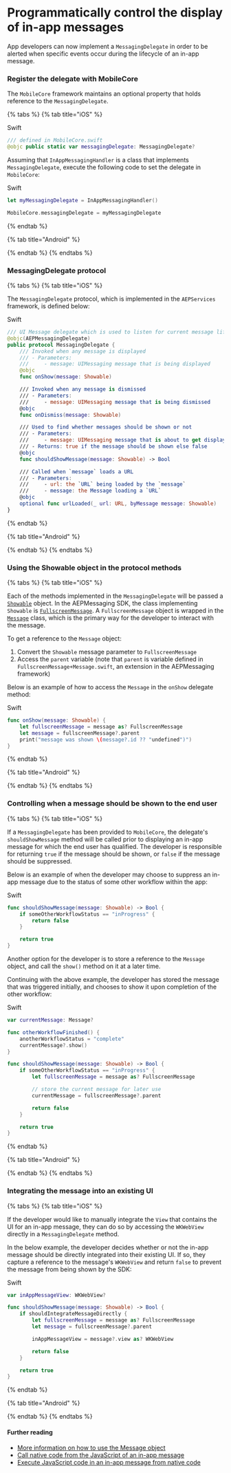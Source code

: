 # Programmatically control the display of in-app messages

App developers can now implement a `MessagingDelegate` in order to be alerted when specific events occur during the lifecycle of an in-app message.

### Register the delegate with MobileCore

The `MobileCore` framework maintains an optional property that holds reference to the `MessagingDelegate`.

{% tabs %}
{% tab title="iOS" %}

Swift

```swift
/// defined in MobileCore.swift
@objc public static var messagingDelegate: MessagingDelegate?
```

Assuming that `InAppMessagingHandler` is a class that implements `MessagingDelegate`, execute the following code to set the delegate in `MobileCore`:

Swift

```swift
let myMessagingDelegate = InAppMessagingHandler()   

MobileCore.messagingDelegate = myMessagingDelegate
```

{% endtab %}

{% tab title="Android" %}

{% endtab %}
{% endtabs %}

### MessagingDelegate protocol

{% tabs %}
{% tab title="iOS" %}

The `MessagingDelegate` protocol, which is implemented in the `AEPServices` framework, is defined below:

Swift

```swift
/// UI Message delegate which is used to listen for current message lifecycle events
@objc(AEPMessagingDelegate)
public protocol MessagingDelegate {
    /// Invoked when any message is displayed
    /// - Parameters:
    ///     - message: UIMessaging message that is being displayed
    @objc
    func onShow(message: Showable)

    /// Invoked when any message is dismissed
    /// - Parameters:
    ///     - message: UIMessaging message that is being dismissed
    @objc
    func onDismiss(message: Showable)

    /// Used to find whether messages should be shown or not
    /// - Parameters:
    ///     - message: UIMessaging message that is about to get displayed
    /// - Returns: true if the message should be shown else false
    @objc
    func shouldShowMessage(message: Showable) -> Bool

    /// Called when `message` loads a URL
    /// - Parameters:
    ///     - url: the `URL` being loaded by the `message`
    ///     - message: the Message loading a `URL`
    @objc
    optional func urlLoaded(_ url: URL, byMessage message: Showable)
}
```

{% endtab %}

{% tab title="Android" %}

{% endtab %}
{% endtabs %}

### Using the Showable object in the protocol methods

{% tabs %}
{% tab title="iOS" %}

Each of the methods implemented in the `MessagingDelegate` will be passed a [`Showable`](https://github.com/adobe/aepsdk-core-ios/blob/main/AEPServices/Sources/ui/Showable.swift) object. In the AEPMessaging SDK, the class implementing `Showable` is [`FullscreenMessage`](https://github.com/adobe/aepsdk-core-ios/blob/main/AEPServices/Sources/ui/fullscreen/FullscreenMessage.swift). A `FullscreenMessage` object is wrapped in the [`Message`](./../public-classes-enums.md) class, which is the primary way for the developer to interact with the message.

To get a reference to the `Message` object:

1. Convert the `Showable` message parameter to `FullscreenMessage`
1. Access the `parent` variable (note that `parent` is variable defined in `FullscreenMessage+Message.swift`, an extension in the AEPMessaging framework)

Below is an example of how to access the `Message` in the `onShow` delegate method:

Swift

```swift
func onShow(message: Showable) {
    let fullscreenMessage = message as? FullscreenMessage
    let message = fullscreenMessage?.parent
    print("message was shown \(message?.id ?? "undefined")")
}
```

{% endtab %}

{% tab title="Android" %}

{% endtab %}
{% endtabs %}

### Controlling when a message should be shown to the end user

{% tabs %}
{% tab title="iOS" %}

If a `MessagingDelegate` has been provided to `MobileCore`, the delegate's `shouldShowMessage` method will be called prior to displaying an in-app message for which the end user has qualified. The developer is responsible for returning `true` if the message should be shown, or `false` if the message should be suppressed.

Below is an example of when the developer may choose to suppress an in-app message due to the status of some other workflow within the app:

Swift

```swift
func shouldShowMessage(message: Showable) -> Bool {
    if someOtherWorkflowStatus == "inProgress" {
        return false
    }

    return true
}
```

Another option for the developer is to store a reference to the `Message` object, and call the `show()` method on it at a later time.

Continuing with the above example, the developer has stored the message that was triggered initially, and chooses to show it upon completion of the other workflow:

Swift

```swift
var currentMessage: Message?

func otherWorkflowFinished() {
    anotherWorkflowStatus = "complete"
    currentMessage?.show()
}

func shouldShowMessage(message: Showable) -> Bool {
    if someOtherWorkflowStatus == "inProgress" {        
        let fullscreenMessage = message as? FullscreenMessage

        // store the current message for later use
        currentMessage = fullscreenMessage?.parent

        return false
    }

    return true
}
```

{% endtab %}

{% tab title="Android" %}

{% endtab %}
{% endtabs %}

### Integrating the message into an existing UI

{% tabs %}
{% tab title="iOS" %}

If the developer would like to manually integrate the `View` that contains the UI for an in-app message, they can do so by accessing the `WKWebView` directly in a `MessagingDelegate` method.  

In the below example, the developer decides whether or not the in-app message should be directly integrated into their existing UI.  If so, they capture a reference to the message's `WKWebView` and return `false` to prevent the message from being shown by the SDK:

Swift

```swift
var inAppMessageView: WKWebView?

func shouldShowMessage(message: Showable) -> Bool {    
    if shouldIntegrateMessageDirectly {
        let fullscreenMessage = message as? FullscreenMessage
        let message = fullscreenMessage?.parent

        inAppMessageView = message?.view as? WKWebView

        return false
    }

    return true
}
```

{% endtab %}

{% tab title="Android" %}

{% endtab %}
{% endtabs %}

#### Further reading

* [More information on how to use the Message object](./../public-classes-enums.md)
* [Call native code from the JavaScript of an in-app message](./how-to-call-native-from-javascript.md)
* [Execute JavaScript code in an in-app message from native code](./how-to-call-javascript-from-native.md)
